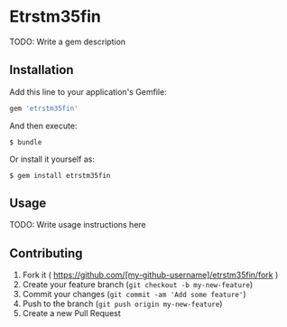 # Etrstm35fin

TODO: Write a gem description

## Installation

Add this line to your application's Gemfile:

```ruby
gem 'etrstm35fin'
```

And then execute:

    $ bundle

Or install it yourself as:

    $ gem install etrstm35fin

## Usage

TODO: Write usage instructions here

## Contributing

1. Fork it ( https://github.com/[my-github-username]/etrstm35fin/fork )
2. Create your feature branch (`git checkout -b my-new-feature`)
3. Commit your changes (`git commit -am 'Add some feature'`)
4. Push to the branch (`git push origin my-new-feature`)
5. Create a new Pull Request

